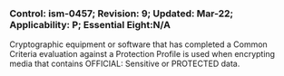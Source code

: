 ### Control: ism-0457; Revision: 9; Updated: Mar-22; Applicability: P; Essential Eight:N/A
<p>Cryptographic equipment or software that has completed a Common Criteria evaluation against a Protection Profile is used when encrypting media that contains OFFICIAL: Sensitive or PROTECTED data.</p>